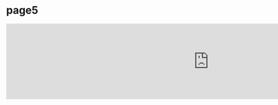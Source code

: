 <h1>page5</h1>
<iframe src="https://h5p.org/h5p/embed/341396" width="1090" height="204" frameborder="0" allowfullscreen="allowfullscreen"></iframe><script src="https://h5p.org/sites/all/modules/h5p/library/js/h5p-resizer.js" charset="UTF-8"></script>
